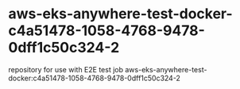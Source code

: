 # aws-eks-anywhere-test-docker-c4a51478-1058-4768-9478-0dff1c50c324-2
repository for use with E2E test job aws-eks-anywhere-test-docker:c4a51478-1058-4768-9478-0dff1c50c324-2
